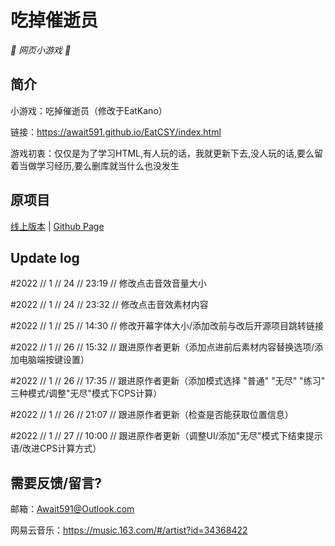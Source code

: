 # 吃掉催逝员

_🦌 网页小游戏 🥛_

</div>


## 简介

小游戏：吃掉催逝员（修改于EatKano）

链接：https://await591.github.io/EatCSY/index.html

游戏初衷：仅仅是为了学习HTML,有人玩的话，我就更新下去,没人玩的话,要么留着当做学习经历,要么删库就当什么也没发生

## 原项目

[线上版本](https://xingye.me/game/eatkano/index.php)
|
[Github Page](https://arcxingye.github.io/EatKano/index.html)

## Update log

#2022 // 1 // 24 // 23:19 // 修改点击音效音量大小

#2022 // 1 // 24 // 23:32 // 修改点击音效素材内容

#2022 // 1 // 25 // 14:30 // 修改开幕字体大小/添加改前与改后开源项目跳转链接

#2022 // 1 // 26 // 15:32 // 跟进原作者更新（添加点进前后素材内容替换选项/添加电脑端按键设置）

#2022 // 1 // 26 // 17:35 // 跟进原作者更新（添加模式选择 "普通" "无尽" "练习" 三种模式/调整"无尽"模式下CPS计算）

#2022 // 1 // 26 // 21:07 // 跟进原作者更新（检查是否能获取位置信息）

#2022 // 1 // 27 // 10:00 // 跟进原作者更新（调整UI/添加"无尽"模式下结束提示语/改进CPS计算方式）

## 需要反馈/留言?

邮箱：Await591@Outlook.com

网易云音乐：https://music.163.com/#/artist?id=34368422
